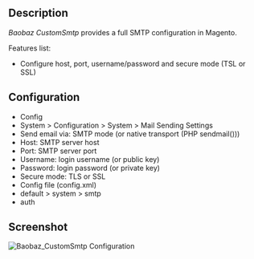 Description
-----------

_Baobaz CustomSmtp_ provides a full SMTP configuration in Magento.

Features list:
* Configure host, port, username/password and secure mode (TSL or SSL)


Configuration
-------------

* Config
 * System > Configuration > System > Mail Sending Settings
  * Send email via: SMTP mode (or native transport (PHP sendmail()))
  * Host: SMTP server host
  * Port: SMTP server port
  * Username: login username (or public key)
  * Password: login password (or private key)
  * Secure mode: TLS or SSL
* Config file (config.xml)
 * default > system > smtp
  * auth


Screenshot
----------

![Baobaz_CustomSmtp Configuration](https://github.com/Baobaz/Magento_Baobaz_CustomSmtp/raw/master/doc/screenshots/Baobaz_CustomSmtp-Configuration.png "Baobaz_CustomSmtp Configuration")
